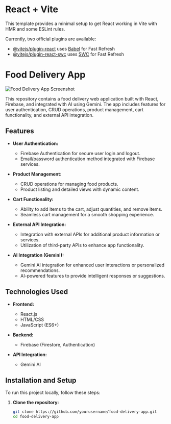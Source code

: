 # React + Vite

This template provides a minimal setup to get React working in Vite with HMR and some ESLint rules.

Currently, two official plugins are available:

- [@vitejs/plugin-react](https://github.com/vitejs/vite-plugin-react/blob/main/packages/plugin-react/README.md) uses [Babel](https://babeljs.io/) for Fast Refresh
- [@vitejs/plugin-react-swc](https://github.com/vitejs/vite-plugin-react-swc) uses [SWC](https://swc.rs/) for Fast Refresh
# Food Delivery App

![Food Delivery App Screenshot](./screenshot.png)

This repository contains a food delivery web application built with React, Firebase, and integrated with AI using Gemini. The app includes features for user authentication, CRUD operations, product management, cart functionality, and external API integration.

## Features

- **User Authentication:**
  - Firebase Authentication for secure user login and logout.
  - Email/password authentication method integrated with Firebase services.

- **Product Management:**
  - CRUD operations for managing food products.
  - Product listing and detailed views with dynamic content.

- **Cart Functionality:**
  - Ability to add items to the cart, adjust quantities, and remove items.
  - Seamless cart management for a smooth shopping experience.

- **External API Integration:**
  - Integration with external APIs for additional product information or services.
  - Utilization of third-party APIs to enhance app functionality.

- **AI Integration (Gemini):**
  - Gemini AI integration for enhanced user interactions or personalized recommendations.
  - AI-powered features to provide intelligent responses or suggestions.

## Technologies Used

- **Frontend:**
  - React.js
  - HTML/CSS
  - JavaScript (ES6+)

- **Backend:**
  - Firebase (Firestore, Authentication)

- **API Integration:**
  - Gemini AI

## Installation and Setup

To run this project locally, follow these steps:

1. **Clone the repository:**

   ```bash
   git clone https://github.com/yourusername/food-delivery-app.git
   cd food-delivery-app
